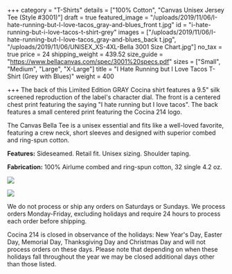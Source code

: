 +++
category = "T-Shirts"
details = ["100% Cotton", "Canvas Unisex Jersey Tee (Style #3001)"]
draft = true
featured_image = "/uploads/2019/11/06/I-hate-running-but-I-love-tacos_gray-and-blues_front t.jpg"
id = "i-hate-running-but-i-love-tacos-t-shirt-grey"
images = ["/uploads/2019/11/06/I-hate-running-but-I-love-tacos_gray-and-blues_back t.jpg", "/uploads/2019/11/06/UNISEX_XS-4XL-Bella 3001 Size Chart.jpg"]
no_tax = true
price = 24
shipping_weight = 439.52
size_guide = "https://www.bellacanvas.com/spec/3001%20specs.pdf"
sizes = ["Small", "Medium", "Large", "X-Large"]
title = "I Hate Running but I Love Tacos T-Shirt (Grey with Blues)"
weight = 400

+++
The back of this Limited Edition GRAY Cocina shirt features a 9.5" silk screened reproduction of the label's character dial. The front is a centered chest print featuring the saying "I hate running but I love tacos". The back features a small centered print featuring the Cocina 214 logo.

The Canvas Bella Tee is a unisex essential and fits like a well-loved favorite, featuring a crew neck, short sleeves and designed with superior combed and ring-spun cotton.

**Features:** Sideseamed. Retail fit. Unisex sizing. Shoulder taping.

**Fabrication:** 100% Airlume combed and ring-spun cotton, 32 single 4.2 oz.

![](/uploads/2019/11/06/I-hate-running-but-I-love-tacos_gray-and-blues_front.jpg)

![](/uploads/2019/11/06/I-hate-running-but-I-love-tacos_gray-and-blues_back.jpg)

We do not process or ship any orders on Saturdays or Sundays. We process orders Monday-Friday, excluding holidays and require 24 hours to process each order before shipping.

Cocina 214 is closed in observance of the holidays: New Year's Day, Easter Day, Memorial Day, Thanksgiving Day and Christmas Day and will not process orders on these days. Please note that depending on when these holidays fall throughout the year we may be closed additional days other than those listed.